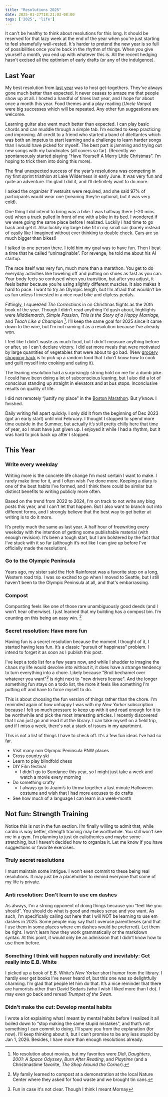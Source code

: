 ```yaml
---
title: "Resolutions 2025"
date: 2025-01-27T18:21:03-08:00
tags: ['2025', 'life']
---
```


It can't be healthy to think about resolutions for this long. It should be reserved for that lazy week at the end of the year when you're just starting to feel shamefully well-rested. It's harder to pretend the new year is so full of possibilities once you're back in the rhythm of things. When you give yourself a month, you end up with whatever this is. All the recent hedging hasn't excised all the optimism of early drafts (or any of the indulgence).

## Last Year

My best resolution from [last year](../resolutions-2024) was to host get-togethers. They've always gone much better than expected. It never ceases to amaze me that people show up at all. I hosted a handful of times last year, and I hope for about once a month this year. Food themes and a play reading (*Uncle Vanya*) were big successes which will be repeated. Any other fun suggestions are welcome.

Learning guitar also went much better than expected. I can play basic chords and can muddle through a simple tab. I’m excited to keep practicing and improving. All credit to a friend who started a band of dilettantes which was both an impetus to start learning and a challenge to learn harder songs than I would have picked for myself. The best part is jamming and trying out new songs with my bandmates (all covers so far). (Recently we spontaneously started playing “Have Yourself A Merry Little Christmas”. I’m hoping to trick them into doing this more).

The final unexpected success of the year’s resolutions was competing in my first sprint triathlon at Lake Wilderness in early June. It was very fun and quite an adventure. I’m glad I did it, and I’ll definitely want to do more.

I asked the organizer if wetsuits were required, and she said 97% of participants would wear one (meaning they’re optional, but it was very cold).

One thing I did intend to bring was a bike. I was halfway there (~20 mins out) when a truck pulled in front of me with a bike in its bed. I wondered if we were going the same place before I realized. Luckily I had time to go back and get it. Also luckily my large bike fit in my small car (barely instead of easily like I imagined without ever thinking to double check. Cars are so much bigger than bikes!)

I talked to one person there. I told him my goal was to have fun. Then I beat a time that he called “unimaginable”. For revenge, he told me about his AI startup.

The race itself was very fun, much more than a marathon. You get to do everyday activities like toweling off and putting on shoes as fast as you can. Your body feels so confused when you transition, but after you adjust, it feels better because you’re using slightly different muscles. It also makes it hard to pace. I want to try an Olympic length, but I’m afraid that wouldn’t be as fun unless I invested in a nice road bike and clipless pedals.

Fittingly, I squeezed *The Corrections* in on Christmas flights as the 20th book of the year. Though I didn't read anything I'd gush about, highlights were *Middlemarch*, *Simple Passion*, *This is the Story of a Happy Marriage*, and *Teach Like a Champion* [^1]. I’ll keep the same goal for 2025 since it came down to the wire, but I’m not naming it as a resolution because I’ve already won.

[^1]: No resolution about movies, but my favorites were *Dìdi*, *Daughters*, *2001: A Space Odyssey*, *Burn After Reading*, and *Playtime* (and a Christmastime favorite, *The Shop Around the Corner*).

I feel like I didn’t waste as much food, but I didn’t measure anything before or after, so I can't declare victory. I did eat more meals that were motivated by large quantities of vegetables that were about to go bad. (New [grocery shopping hack](../groceries) is to pick up a random food that I don’t know how to cook and guilt myself into cooking and eating it).

The leaning resolution had a surprisingly strong hold on me for a dumb joke. I could have been doing a lot of subconscious leaning, but I also did a lot of conscious standing up straight in elevators and at bus stops. Inconclusive results on quality of life.

I did not remotely “justify my place” in the [Boston Marathon](../marathon-4). But y’know. I finished.

Daily writing fell apart quickly. I only did it from the beginning of Dec 2023 (got an early start) until mid February. I thought I stopped to spend more time outside in the Summer, but actually it’s still pretty chilly here that time of year, so I must have just given up. I enjoyed it while I had a rhythm, but it was hard to pick back up after I stopped.

## This Year
### Write every weekday

Writing more is the concrete life change I’m most certain I want to make. I rarely make time for it, and I often wish I've done more. Keeping a diary is one of the best habits I’ve formed, and I think there could be similar but distinct benefits to writing publicly more often.

Based on the trend from 2022 to 2024, I'm on track to not write any blog posts this year, and I can't let that happen. But I also want to branch out into different forms, and I strongly believe that the best way to get better at writing is to do it more.

It’s pretty much the same as last year. A half hour of freewriting every weekday with the intention of getting some publishable material (with enough revision). It’s been a tough start, but I am bolstered by the fact that I’ve stuck with it so far (although it’s not like I can give up before I’ve officially made the resolution).

### Go to the Olympic Peninsula

Years ago, my sister said the Hoh Rainforest was a favorite stop on a long, Western road trip. I was so excited to go when I moved to Seattle, but I still haven’t been to the Olympic Peninsula at all, and that's embarrassing.

### Compost

Composting feels like one of those rare unambiguously good deeds (and I won’t hear otherwise). I just learned that my building has a compost bin. I’m counting on this being an easy win. [^2]

[^2]: My family learned to compost at a demonstration at the local Nature Center where they asked for food waste and we brought tin cans. 

### Secret resolution: Have more fun

Having fun is a secret resolution because the moment I thought of it, I started having less fun. It’s a classic “pursuit of happiness” problem. I intend to forget it as soon as I publish this post. 

I've kept a todo list for a few years now, and while I shudder to imagine the chaos my life would devolve into without it, it does have a strange tendency to turn everything into a chore. Likely because "Broil bechamel over whatever you want"[^3] is right next to "new drivers license". And the longer something fun stays on a todo list, the more it feels like something I'm putting off and have to force myself to do.

[^3]: Fun in case it's not clear. Though I think I meant Mornay

This is about choosing the fun version of things rather than the chore. I'm reminded again of how unhappy I was with my *New Yorker* subscription because I felt so much pressure to keep up with it and read enough for it to be worthwhile and pick the most interesting articles. I recently discovered that I can just go and read it at the library. I can take myself on a field trip, and if I miss a week, there's not a stack of issues in my apartment.

This is not a list of things I have to check off. It's a few fun ideas I've had so far.

* Visit many non Olympic Peninsula PNW places
* Cross country ski
* Learn to play blindfold chess
* DIY Film festival
  * I didn’t go to Sundance this year, so I might just take a week and watch a movie every morning
* Do something crafty
  * I always go to Joann’s to throw together a last minute Halloween costume and wish that I had more excuses to do crafts
* See how much of a language I can learn in a week-month

## Not fun: Strength Training

Notice this is not in the fun section. I’m finally willing to admit that, while cardio is way better, strength training may be worthwhile. You still won’t see me in a gym. I’m planning to just do calisthenics and maybe some stretching, but I haven’t decided how to organize it. Let me know if you have suggestions or favorite exercises.

### Truly secret resolutions

I must maintain some intrigue. I won’t even commit to these being real resolutions. It may just be a placeholder to remind everyone that some of my life is private.

### Anti resolution: Don’t learn to use em dashes

As always, I’m a strong opponent of doing things because you “feel like you should”. You should do what is good and makes sense and you want. As such, I’m specifically calling out here that I will NOT be learning to use em dashes in 2025. Some people may say that I overuse parentheses (and that I use them in some places where em dashes would be preferred). Let them be right. I won't learn how they work grammatically or the markdown syntax. At this point, it would only be an admission that I didn’t know how to use them before.

### Something I think will happen naturally and inevitably: Get really into E.B. White

I picked up a book of E.B. White’s *New Yorker* short humor from the library. I hardly ever get books I’ve never heard of, but this one was so delightfully charming. I’m glad that people let him do that. It’s a nice reminder that there are humorists other than David Sedaris (who I wish I liked more than I do). I may even go back and reread *Trumpet of the Swan*.

### Didn’t make the cut: Develop mental habits

I wrote a lot explaining what I meant by mental habits before I realized it all boiled down to “stop making the same stupid mistakes", and that’s not something I can commit to doing. I’ll spare you from the explanation (for now). I’ll keep thinking about it, but I can’t promise to be any less stupid by Jan 1, 2026. Besides, I have more than enough resolutions already.

